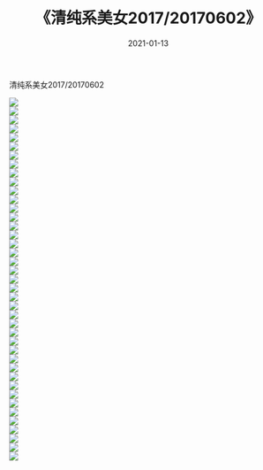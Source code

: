 ﻿---
layout: post
title:  《清纯系美女2017/20170602》
date:   2021-01-13
img: http://img.660000.xyz/Sharelink/清纯系美女/2017/20170602/000.jpg
categories: [美女, 清纯, 唯美]
---

清纯系美女2017/20170602

 ![](http://img.660000.xyz/Sharelink/清纯系美女/2017/20170602/001.png) <br>![](http://img.660000.xyz/Sharelink/清纯系美女/2017/20170602/002.png) <br>![](http://img.660000.xyz/Sharelink/清纯系美女/2017/20170602/003.png) <br>![](http://img.660000.xyz/Sharelink/清纯系美女/2017/20170602/004.png) <br>![](http://img.660000.xyz/Sharelink/清纯系美女/2017/20170602/005.png) <br>![](http://img.660000.xyz/Sharelink/清纯系美女/2017/20170602/006.png) <br>![](http://img.660000.xyz/Sharelink/清纯系美女/2017/20170602/007.png) <br>![](http://img.660000.xyz/Sharelink/清纯系美女/2017/20170602/008.png) <br>![](http://img.660000.xyz/Sharelink/清纯系美女/2017/20170602/009.png) <br>![](http://img.660000.xyz/Sharelink/清纯系美女/2017/20170602/010.png) <br>![](http://img.660000.xyz/Sharelink/清纯系美女/2017/20170602/011.png) <br>![](http://img.660000.xyz/Sharelink/清纯系美女/2017/20170602/012.png) <br>![](http://img.660000.xyz/Sharelink/清纯系美女/2017/20170602/013.png) <br>![](http://img.660000.xyz/Sharelink/清纯系美女/2017/20170602/014.png) <br>![](http://img.660000.xyz/Sharelink/清纯系美女/2017/20170602/015.png) <br>![](http://img.660000.xyz/Sharelink/清纯系美女/2017/20170602/016.png) <br>![](http://img.660000.xyz/Sharelink/清纯系美女/2017/20170602/017.png) <br>![](http://img.660000.xyz/Sharelink/清纯系美女/2017/20170602/018.png) <br>![](http://img.660000.xyz/Sharelink/清纯系美女/2017/20170602/019.png) <br>![](http://img.660000.xyz/Sharelink/清纯系美女/2017/20170602/020.png) <br>![](http://img.660000.xyz/Sharelink/清纯系美女/2017/20170602/021.png) <br>![](http://img.660000.xyz/Sharelink/清纯系美女/2017/20170602/022.png) <br>![](http://img.660000.xyz/Sharelink/清纯系美女/2017/20170602/023.png) <br>![](http://img.660000.xyz/Sharelink/清纯系美女/2017/20170602/024.png) <br>![](http://img.660000.xyz/Sharelink/清纯系美女/2017/20170602/025.png) <br>![](http://img.660000.xyz/Sharelink/清纯系美女/2017/20170602/026.png) <br>![](http://img.660000.xyz/Sharelink/清纯系美女/2017/20170602/027.png) <br>![](http://img.660000.xyz/Sharelink/清纯系美女/2017/20170602/028.png) <br>![](http://img.660000.xyz/Sharelink/清纯系美女/2017/20170602/029.png) <br>![](http://img.660000.xyz/Sharelink/清纯系美女/2017/20170602/030.png) <br>![](http://img.660000.xyz/Sharelink/清纯系美女/2017/20170602/031.png) <br>![](http://img.660000.xyz/Sharelink/清纯系美女/2017/20170602/032.png) <br>![](http://img.660000.xyz/Sharelink/清纯系美女/2017/20170602/033.png) <br>![](http://img.660000.xyz/Sharelink/清纯系美女/2017/20170602/034.png) <br>![](http://img.660000.xyz/Sharelink/清纯系美女/2017/20170602/035.png) <br>![](http://img.660000.xyz/Sharelink/清纯系美女/2017/20170602/036.png) <br>![](http://img.660000.xyz/Sharelink/清纯系美女/2017/20170602/037.png) <br>![](http://img.660000.xyz/Sharelink/清纯系美女/2017/20170602/038.png) <br>![](http://img.660000.xyz/Sharelink/清纯系美女/2017/20170602/039.png) <br>![](http://img.660000.xyz/Sharelink/清纯系美女/2017/20170602/040.png) <br>![](http://img.660000.xyz/Sharelink/清纯系美女/2017/20170602/041.png) <br>